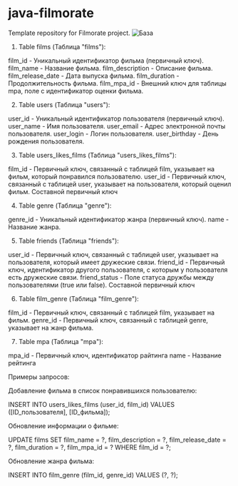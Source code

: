 # java-filmorate
Template repository for Filmorate project.
![База](https://github.com/persa666/java-filmorate/assets/119011873/08e972bd-f704-4827-a0b6-ef1b9581c56a)

1) Table films (Таблица "films"):

film_id - Уникальный идентификатор фильма (первичный ключ).
film_name - Название фильма.
film_description - Описание фильма.
film_release_date - Дата выпуска фильма.
film_duration - Продолжительность фильма.
film_mpa_id - Внешний ключ для таблицы mpa, поле с идентификатор оценки фильма.

2) Table users (Таблица "users"):

user_id - Уникальный идентификатор пользователя (первичный ключ).
user_name - Имя пользователя.
user_email - Адрес электронной почты пользователя.
user_login - Логин пользователя.
user_birthday - День рождения пользователя.

3) Table users_likes_films (Таблица "users_likes_films"):

film_id - Первичный ключ, связанный с таблицей film, указывает на фильм, который понравился пользователю.
user_id - Первичный ключ, связанный с таблицей user, указывает на пользователя, который оценил фильм.
Составной первичный ключ

4) Table genre (Таблица "genre"):

genre_id - Уникальный идентификатор жанра (первичный ключ).
name - Название жанра.

5) Table friends (Таблица "friends"):

user_id - Первичный ключ, связанный с таблицей user, указывает на пользователя, который имеет дружеские связи.
friend_id - Первичный ключ, идентификатор другого пользователя, с которым у пользователя есть дружеские связи.
friend_status - Поле статуса дружбы между пользователями (true или false).
Составной первичный ключ

6) Table film_genre (Таблица "film_genre"):

film_id - Первичный ключ, связанный с таблицей film, указывает на фильм.
genre_id - Первичный ключ, связанный с таблицей genre, указывает на жанр фильма.

7) Table mpa (Таблица "mpa"):

mpa_id - Первичный ключ, идентификатор райтинга
name - Название рейтинга

Примеры запросов:

Добавление фильма в список понравившихся пользователю:

INSERT INTO users_likes_films (user_id, film_id)
VALUES ([ID_пользователя], [ID_фильма]);

Обновление информации о фильме:

UPDATE films SET film_name = ?,
		 film_description = ?,
		 film_release_date = ?,
		 film_duration = ?,
		 film_mpa_id = ?
WHERE film_id = ?;

Обновление жанра фильма:

INSERT INTO film_genre (film_id, genre_id) 
VALUES (?, ?);

